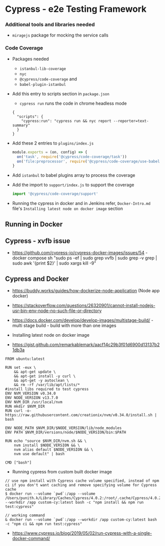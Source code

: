 # Cypress - e2e Testing Framework

### Additional tools and libraries needed

- `miragejs` package for mocking the service calls

### Code Coverage

- Packages needed
  - `istanbul-lib-coverage`
  - `nyc`
  - `@cypress/code-coverage` and
  - `babel-plugin-istanbul`

- Add this entry to scripts section in `package.json`

  - `cypress run` runs the code in chrome headless mode

  ```
  {
    "scripts": {
      "cypress:run": "cypress run && nyc report --reporter=text-summary"
    }
  }
  ```

- Add these 2 entries to `plugins/index.js`

  ```javascript
  module.exports = (on, config) => {
    on('task', require('@cypress/code-coverage/task'))
    on('file:preprocessor', require('@cypress/code-coverage/use-babelrc'))
  }
  ```

- Add `istanbul` to babel plugins array to process the coverage

- Add the import to `support/index.js` to support the coverage

  ```javascript
  import '@cypress/code-coverage/support'
  ```

- Running the cypress in docker and in Jenkins refer, `Docker-Intro.md` file's
  `Installing latest node on docker image` section

## Running in Docker

## Cypress - xvfb issue

- https://github.com/cypress-io/cypress-docker-images/issues/54 - docker compose
	sh "sudo ps -ef | sudo grep vvfb | sudo grep -v grep | sudo awk '{print \$2}' | sudo xargs kill -9"


## Cypress and Docker

- https://buddy.works/guides/how-dockerize-node-application (Node app docker)

- https://stackoverflow.com/questions/26320901/cannot-install-nodejs-usr-bin-env-node-no-such-file-or-directory
- https://docs.docker.com/develop/develop-images/multistage-build/ - multi stage build - build with more than one images


- Installing latest node on docker image

- https://gist.github.com/remarkablemark/aacf14c29b3f01d6900d13137b21db3a
```
FROM ubuntu:latest

RUN set -eux \
    && apt-get update \
    && apt-get install -y curl \
    && apt-get -y autoclean \
    && rm -rf /var/lib/apt/lists/*
#install libs required to test cypress
ENV NVM_VERSION v0.34.0
ENV NODE_VERSION v13.7.0
ENV NVM_DIR /usr/local/nvm
RUN mkdir $NVM_DIR
RUN curl -o- https://raw.githubusercontent.com/creationix/nvm/v0.34.0/install.sh | bash

ENV NODE_PATH $NVM_DIR/$NODE_VERSION/lib/node_modules
ENV PATH $NVM_DIR/versions/node/$NODE_VERSION/bin:$PATH

RUN echo "source $NVM_DIR/nvm.sh && \
    nvm install $NODE_VERSION && \
    nvm alias default $NODE_VERSION && \
    nvm use default" | bash

CMD ["bash"]
```

- Running cypress from custom built docker image

```
// use npm install with Cypress cache volume specified, instead of npm ci if you don't want caching and remove specifying volume for Cypress cache
$ docker run --volume `pwd`:/app --volume /Users/punith.k/Library/Caches/Cypress/4.0.2:/root/.cache/Cypress/4.0.2 --workdir /app custom-cy:latest bash -c "npm install && npm run test:cypress"

// working command
& docker run --volume `pwd`:/app --workdir /app custom-cy:latest bash -c "npm ci && npm run test:cypress"
```

- https://www.cypress.io/blog/2019/05/02/run-cypress-with-a-single-docker-command/
